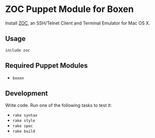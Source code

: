 # ZOC Puppet Module for Boxen

Install [ZOC](http://www.emtec.com/zoc/), an SSH/Telnet Client and Terminal Emulator for Mac OS X.

## Usage

```puppet
include zoc
```

## Required Puppet Modules

* `boxen`

## Development

Write code. Run one of the following tasks to test it:
* `rake syntax`
* `rake style`
* `rake spec`
* `rake build`

